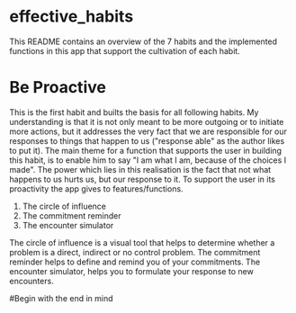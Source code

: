 # effective_habits
This README contains an overview of the 7 habits and the implemented functions in this app that support the cultivation of each habit.

# Be Proactive
This is the first habit and builts the basis for all following habits. My understanding is that it is not only meant to be more outgoing or to initiate more actions, but it addresses the very fact that we are responsible for our responses to things that happen to us ("response able" as the author likes to put it). The main theme for a function that supports the user in building this habit, is to enable him to say "I am what I am, because of the choices I made". The power which lies in this realisation is the fact that not what happens to us hurts us, but our response to it. To support the user in its proactivity the app gives to features/functions.

1. The circle of influence
2. The commitment reminder
3. The encounter simulator

The circle of influence is a visual tool that helps to determine whether a problem is a direct, indirect or no control problem. The commitment reminder helps to define and remind you of your commitments. The encounter simulator, helps you to formulate your response to new encounters.

#Begin with the end in mind

